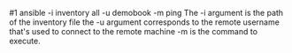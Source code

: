 #1 ansible -i inventory all -u demobook -m ping
    The -i argument is the path of the inventory file 
    the -u argument corresponds to the remote username that's used to connect to the remote machine
    -m is the command to execute. 